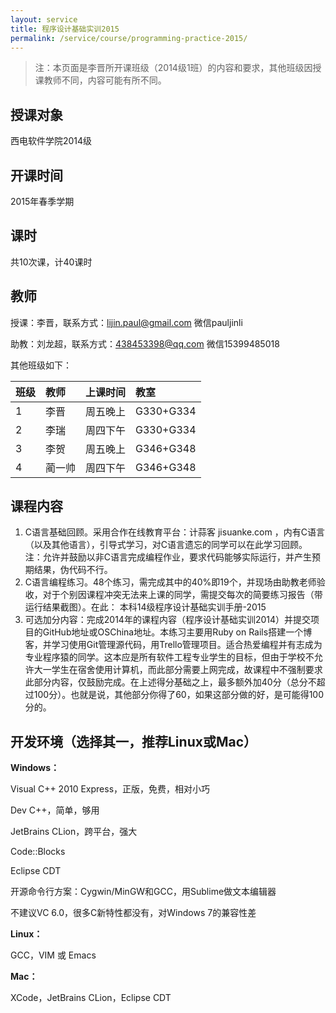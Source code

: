 ```yaml
---
layout: service
title: 程序设计基础实训2015
permalink: /service/course/programming-practice-2015/
---
```


> 注：本页面是李晋所开课班级（2014级1班）的内容和要求，其他班级因授课教师不同，内容可能有所不同。

## 授课对象

西电软件学院2014级

## 开课时间

2015年春季学期

## 课时

共10次课，计40课时

## 教师

授课：李晋，联系方式：lijin.paul@gmail.com 微信pauljinli

助教：刘龙超，联系方式：438453398@qq.com 微信15399485018

其他班级如下：

班级  | 教师 | 上课时间 | 教室 
:------------- | :------------- | :-------------  | :------------- 
1 | 李晋 | 周五晚上 | G330+G334
2 | 李瑞 | 周四下午 | G330+G334
3 | 李贺 | 周五晚上 | G346+G348
4 | 蔺一帅 | 周四下午 | G346+G348


## 课程内容

1. C语言基础回顾。采用合作在线教育平台：计蒜客 jisuanke.com ，内有C语言（以及其他语言），引导式学习，对C语言遗忘的同学可以在此学习回顾。
注：允许并鼓励以非C语言完成编程作业，要求代码能够实际运行，并产生预期结果，伪代码不行。
2. C语言编程练习。48个练习，需完成其中的40%即19个，并现场由助教老师验收，对于个别因课程冲突无法来上课的同学，需提交每次的简要练习报告（带运行结果截图）。在此： 本科14级程序设计基础实训手册-2015
3. 可选加分内容：完成2014年的课程内容（程序设计基础实训2014）并提交项目的GitHub地址或OSChina地址。本练习主要用Ruby on Rails搭建一个博客，并学习使用Git管理源代码，用Trello管理项目。适合热爱编程并有志成为专业程序猿的同学。这本应是所有软件工程专业学生的目标，但由于学校不允许大一学生在宿舍使用计算机，而此部分需要上网完成，故课程中不强制要求此部分内容，仅鼓励完成。在上述得分基础之上，最多额外加40分（总分不超过100分）。也就是说，其他部分你得了60，如果这部分做的好，是可能得100分的。

## 开发环境（选择其一，推荐Linux或Mac）

**Windows：**

Visual C++ 2010 Express，正版，免费，相对小巧

Dev C++，简单，够用

JetBrains CLion，跨平台，强大

Code::Blocks

Eclipse CDT

开源命令行方案：Cygwin/MinGW和GCC，用Sublime做文本编辑器

不建议VC 6.0，很多C新特性都没有，对Windows 7的兼容性差

**Linux：**

GCC，VIM 或 Emacs

**Mac：**

XCode，JetBrains CLion，Eclipse CDT